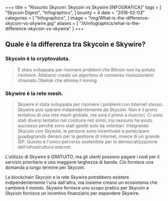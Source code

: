 +++
title = "Rissunto Skycoin: Skycoin vs Skywire [INFOGRAFICA]"
tags = [
    "Skycoin Digest",
    "Infographics",
]
bounty = 4
date = "2018-02-03"
categories = [
    "Infographics",
]
image = "img/What-is-the-difference-skycoin-vs-skywire.jpg"
aliases = [
	"/it/infographics/what-is-the-difference-skycoin-vs-skywire"
]
+++

## Quale è la differenza tra Skycoin e Skywire?

### Skycoin è la cryptovaluta.
> È stata sviluppata per risolvere problemi che Bitcoin non ha potuto risolvere. Abbiamo creato un algoritmo di consenso rivoluzionario chiamato Obelisk che elimina il mining.

### Skywire è la rete mesh.

> Skywire è stata sviluppata per risolvere i problemi con Internet stesso. Skywire può operare indipendentemente da Skycoin. Non è il primo tentativo di una rete mesh globale, ma sarà il primo a riuscirci. Ci sono stati diversi tentativi nel costruire reti simili, ma nessuno ha avuto successo perché sono stati gestiti solo da volontari. Integrando Skycoin con Skywire, le persone sono incentivate a partecipare guadagnando denaro per la gestione di Internet, invece di un grande ISP. Questo è l'unico percorso sostenibile per la democratizzazione dell'infrastruttura internet.

L'utilizzo di Skywire è GRATUITO, ma gli utenti possono pagare i nodi per il servizio prioritario e una maggiore larghezza di banda. Ciò fornisce una domanda a lungo termine per Skycoin.

La blockchain Skycoin e la rete Skywire potrebbero esistere indipendentemente l'una dall'altra, ma insieme creano un ecosistema che cambierà il mondo. Skywire fornisce uno scopo pratico per Skycoin e Skycoin fornisce un incentivo finanziario per espandere Skywire.
